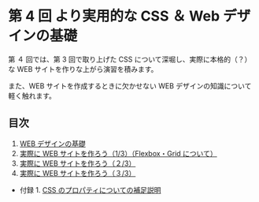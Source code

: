 # 第 4 回 より実用的な CSS ＆ Web デザインの基礎

第 ４ 回では、第 3️ 回で取り上げた CSS について深堀し、実際に本格的（？）な WEB サイトを作りな上がら演習を積みます。

また、WEB サイトを作成するときに欠かせない WEB デザインの知識について軽く触れます。

## 目次

1. [WEB デザインの基礎](./handouts/1_what-is-web-design.md.md)
2. [実際に WEB サイトを作ろう（1/3）（Flexbox・Grid について）](./handouts/2_make-website-1.md)
3. [実際に WEB サイトを作ろう（２/3）](./handouts/3_make-website-2.md)
4. [実際に WEB サイトを作ろう（３/3）](./handouts/4_make-website-3.md)

- 付録 1. [CSS のプロパティについての補足説明](./handouts/a1_css-properties.md)

